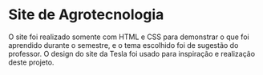 <h1> Site de Agrotecnologia </h1>

<p> O site foi realizado somente com HTML e CSS para demonstrar o que foi aprendido durante o semestre, e o tema escolhido foi de sugestão do professor. 
O design do site da Tesla foi usado para inspiração e realização deste projeto. </p>
